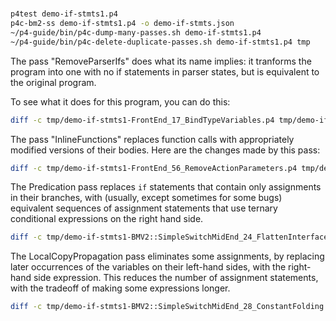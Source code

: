 # 

```bash
p4test demo-if-stmts1.p4
p4c-bm2-ss demo-if-stmts1.p4 -o demo-if-stmts.json
~/p4-guide/bin/p4c-dump-many-passes.sh demo-if-stmts1.p4
~/p4-guide/bin/p4c-delete-duplicate-passes.sh demo-if-stmts1.p4 tmp
```

The pass "RemoveParserIfs" does what its name implies: it tranforms
the program into one with no if statements in parser states, but is
equivalent to the original program.

To see what it does for this program, you can do this:

```bash
diff -c tmp/demo-if-stmts1-FrontEnd_17_BindTypeVariables.p4 tmp/demo-if-stmts1-FrontEnd_22_RemoveParserIfs.p4
```

The pass "InlineFunctions" replaces function calls with appropriately
modified versions of their bodies.  Here are the changes made by this
pass:

```bash
diff -c tmp/demo-if-stmts1-FrontEnd_56_RemoveActionParameters.p4 tmp/demo-if-stmts1-FrontEnd_57_InlineFunctions.p4
```

The Predication pass replaces `if` statements that contain only
assignments in their branches, with (usually, except sometimes for
some bugs) equivalent sequences of assignment statements that use
ternary conditional expressions on the right hand side.

```bash
diff -c tmp/demo-if-stmts1-BMV2::SimpleSwitchMidEnd_24_FlattenInterfaceStructs.p4 tmp/demo-if-stmts1-BMV2::SimpleSwitchMidEnd_26_Predication.p4
```

The LocalCopyPropagation pass eliminates some assignments, by
replacing later occurrences of the variables on their left-hand sides,
with the right-hand side expression.  This reduces the number of
assignment statements, with the tradeoff of making some expressions
longer.

```bash
diff -c tmp/demo-if-stmts1-BMV2::SimpleSwitchMidEnd_28_ConstantFolding.p4 tmp/demo-if-stmts1-BMV2::SimpleSwitchMidEnd_29_LocalCopyPropagation.p4
```
